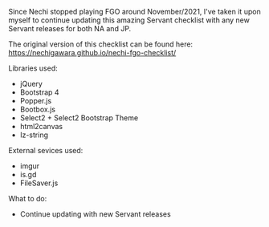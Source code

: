 Since Nechi stopped playing FGO around November/2021, I've taken it upon myself to continue updating this amazing Servant checklist with any new Servant releases for both NA and JP.

The original version of this checklist can be found here: https://nechigawara.github.io/nechi-fgo-checklist/

Libraries used:
* jQuery
* Bootstrap 4
* Popper.js
* Bootbox.js
* Select2 + Select2 Bootstrap Theme
* html2canvas
* lz-string

External sevices used:
* imgur
* is.gd
* FileSaver.js

What to do:
* Continue updating with new Servant releases
